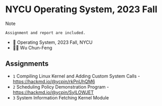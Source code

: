 # NYCU Operating System, 2023 Fall

> [!NOTE]
> `Assignment and report are included.`

- 📖 Operating System, 2023 Fall, NYCU
- 🧑‍🏫 Wu Chun-Feng 

Assignments
---

- `1` Compiling Linux Kernel and Adding Custom System Calls - https://hackmd.io/@ycpin/rkPnUhQM6
- `2` Scheduling Policy Demonstration Program - https://hackmd.io/@ycpin/SyILOWJET
- `3` System Information Fetching Kernel Module
